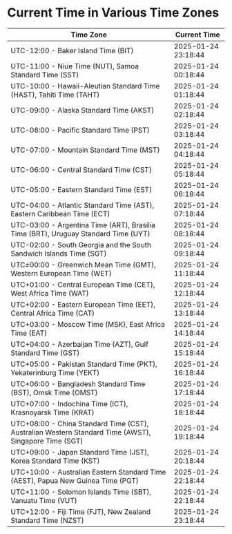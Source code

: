 # Current Time in Various Time Zones

| Time Zone | Current Time |
|-----------|--------------|
| UTC-12:00 - Baker Island Time (BIT) | 2025-01-24 23:18:44 |
| UTC-11:00 - Niue Time (NUT), Samoa Standard Time (SST) | 2025-01-24 00:18:44 |
| UTC-10:00 - Hawaii-Aleutian Standard Time (HAST), Tahiti Time (TAHT) | 2025-01-24 01:18:44 |
| UTC-09:00 - Alaska Standard Time (AKST) | 2025-01-24 02:18:44 |
| UTC-08:00 - Pacific Standard Time (PST) | 2025-01-24 03:18:44 |
| UTC-07:00 - Mountain Standard Time (MST) | 2025-01-24 04:18:44 |
| UTC-06:00 - Central Standard Time (CST) | 2025-01-24 05:18:44 |
| UTC-05:00 - Eastern Standard Time (EST) | 2025-01-24 06:18:44 |
| UTC-04:00 - Atlantic Standard Time (AST), Eastern Caribbean Time (ECT) | 2025-01-24 07:18:44 |
| UTC-03:00 - Argentina Time (ART), Brasília Time (BRT), Uruguay Standard Time (UYT) | 2025-01-24 08:18:44 |
| UTC-02:00 - South Georgia and the South Sandwich Islands Time (SGT) | 2025-01-24 09:18:44 |
| UTC±00:00 - Greenwich Mean Time (GMT), Western European Time (WET) | 2025-01-24 11:18:44 |
| UTC+01:00 - Central European Time (CET), West Africa Time (WAT) | 2025-01-24 12:18:44 |
| UTC+02:00 - Eastern European Time (EET), Central Africa Time (CAT) | 2025-01-24 13:18:44 |
| UTC+03:00 - Moscow Time (MSK), East Africa Time (EAT) | 2025-01-24 14:18:44 |
| UTC+04:00 - Azerbaijan Time (AZT), Gulf Standard Time (GST) | 2025-01-24 15:18:44 |
| UTC+05:00 - Pakistan Standard Time (PKT), Yekaterinburg Time (YEKT) | 2025-01-24 16:18:44 |
| UTC+06:00 - Bangladesh Standard Time (BST), Omsk Time (OMST) | 2025-01-24 17:18:44 |
| UTC+07:00 - Indochina Time (ICT), Krasnoyarsk Time (KRAT) | 2025-01-24 18:18:44 |
| UTC+08:00 - China Standard Time (CST), Australian Western Standard Time (AWST), Singapore Time (SGT) | 2025-01-24 19:18:44 |
| UTC+09:00 - Japan Standard Time (JST), Korea Standard Time (KST) | 2025-01-24 20:18:44 |
| UTC+10:00 - Australian Eastern Standard Time (AEST), Papua New Guinea Time (PGT) | 2025-01-24 22:18:44 |
| UTC+11:00 - Solomon Islands Time (SBT), Vanuatu Time (VUT) | 2025-01-24 22:18:44 |
| UTC+12:00 - Fiji Time (FJT), New Zealand Standard Time (NZST) | 2025-01-24 23:18:44 |
